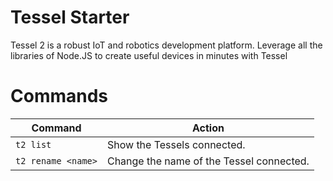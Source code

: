 # Tessel Starter
Tessel 2 is a robust IoT and robotics development platform. 
Leverage all the libraries of Node.JS to create useful devices in minutes with Tessel

# Commands

Command            | Action
---------------    | -----------
`t2 list`          | Show the Tessels connected.
`t2 rename <name>` | Change the name of the Tessel connected.
